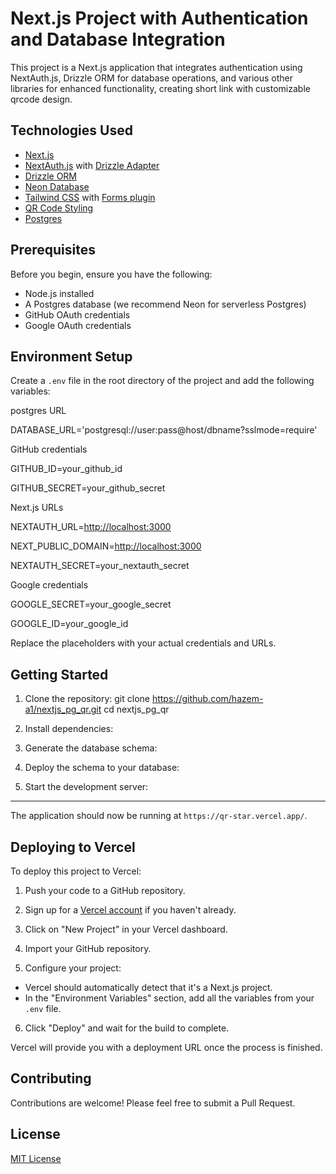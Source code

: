 # Next.js Project with Authentication and Database Integration

This project is a Next.js application that integrates authentication using NextAuth.js, Drizzle ORM for database operations, and various other libraries for enhanced functionality, creating short link with customizable qrcode design.

## Technologies Used

- [Next.js](https://nextjs.org/)
- [NextAuth.js](https://next-auth.js.org/) with [Drizzle Adapter](https://authjs.dev/reference/adapter/drizzle)
- [Drizzle ORM](https://orm.drizzle.team/)
- [Neon Database](https://neon.tech/)
- [Tailwind CSS](https://tailwindcss.com/) with [Forms plugin](https://github.com/tailwindlabs/tailwindcss-forms)
- [QR Code Styling](https://github.com/kozakdenys/qr-code-styling)
- [Postgres](https://www.postgresql.org/)

## Prerequisites

Before you begin, ensure you have the following:

- Node.js installed
- A Postgres database (we recommend Neon for serverless Postgres)
- GitHub OAuth credentials
- Google OAuth credentials

## Environment Setup

Create a `.env` file in the root directory of the project and add the following variables:

postgres URL

DATABASE_URL='postgresql://user:pass@host/dbname?sslmode=require'

GitHub credentials

GITHUB_ID=your_github_id

GITHUB_SECRET=your_github_secret

Next.js URLs

NEXTAUTH_URL=<http://localhost:3000>

NEXT_PUBLIC_DOMAIN=<http://localhost:3000>

NEXTAUTH_SECRET=your_nextauth_secret

Google credentials

GOOGLE_SECRET=your_google_secret

GOOGLE_ID=your_google_id

Replace the placeholders with your actual credentials and URLs.

## Getting Started

1. Clone the repository:
git clone <https://github.com/hazem-a1/nextjs_pg_qr.git>
cd nextjs_pg_qr

2. Install dependencies:
3. Generate the database schema:
4. Deploy the schema to your database:
5. Start the development server:

------------------------

The application should now be running at `https://qr-star.vercel.app/`.

## Deploying to Vercel

To deploy this project to Vercel:

1. Push your code to a GitHub repository.

2. Sign up for a [Vercel account](https://vercel.com/signup) if you haven't already.

3. Click on "New Project" in your Vercel dashboard.

4. Import your GitHub repository.

5. Configure your project:

- Vercel should automatically detect that it's a Next.js project.
- In the "Environment Variables" section, add all the variables from your `.env` file.

6. Click "Deploy" and wait for the build to complete.

Vercel will provide you with a deployment URL once the process is finished.

## Contributing

Contributions are welcome! Please feel free to submit a Pull Request.

## License

[MIT License](LICENSE)
